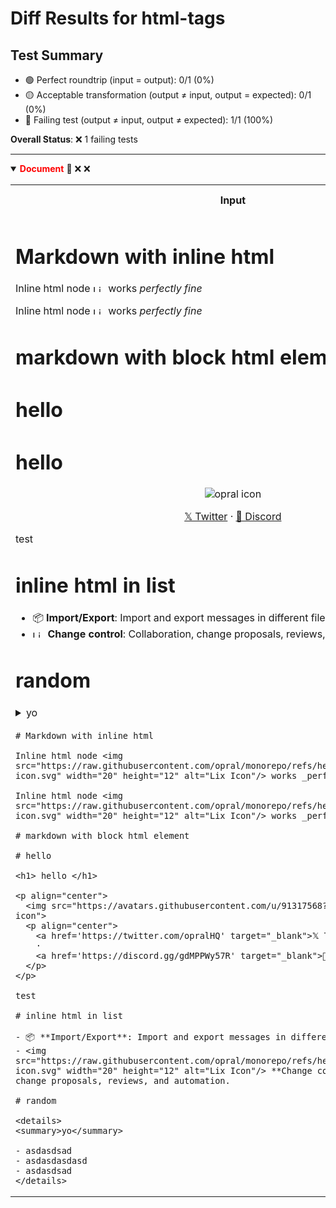 # Diff Results for html-tags

## Test Summary

- 🟢 Perfect roundtrip (input = output): 0/1 (0%)
- 🟡 Acceptable transformation (output ≠ input, output = expected): 0/1 (0%)
- 🔴 Failing test (output ≠ input, output ≠ expected): 1/1 (100%)

**Overall Status**: ❌ 1 failing tests

---

<details open>
<summary><span style="color:red; font-weight:bold;">Document</span> 🔴 <span title="Input = Output?">❌</span> <span title="Visual match?">❌</span></summary>

<table>
<tr>
<th style="width: 50%">Input</th>
<th style="width: 50%">Actual Output</th>
</tr>
<tr>
<td>

# Markdown with inline html

Inline html node <img src="https://raw.githubusercontent.com/opral/monorepo/refs/heads/main/lix/assets/lix-icon.svg" width="20" height="12" alt="Lix Icon"/> works _perfectly fine_

Inline html node <img src="https://raw.githubusercontent.com/opral/monorepo/refs/heads/main/lix/assets/lix-icon.svg" width="20" height="12" alt="Lix Icon"/> works _perfectly fine_

# markdown with block html element

# hello

<h1> hello </h1>

<p align="center">
  <img src="https://avatars.githubusercontent.com/u/91317568?s=64&v=4" alt="opral icon">
  <p align="center">
    <a href='https://twitter.com/opralHQ' target="_blank">𝕏 Twitter</a>
    ·
    <a href='https://discord.gg/gdMPPWy57R' target="_blank">💬 Discord</a>
  </p>
</p>

test

# inline html in list

- 📦 **Import/Export**: Import and export messages in different file formats.
- <img src="https://raw.githubusercontent.com/opral/monorepo/refs/heads/main/lix/assets/lix-icon.svg" width="20" height="12" alt="Lix Icon"/> **Change control**: Collaboration, change proposals, reviews, and automation.

# random

<details>
<summary>yo</summary>

- asdasdsad
- asdasdasdasd
- asdasdsad
</details>


</td>
<td>



</td>
</tr>
<tr>
<td>

<pre><code># Markdown with inline html

Inline html node &lt;img src=&quot;https://raw.githubusercontent.com/opral/monorepo/refs/heads/main/lix/assets/lix-icon.svg&quot; width=&quot;20&quot; height=&quot;12&quot; alt=&quot;Lix Icon&quot;/&gt; works _perfectly fine_

Inline html node &lt;img src=&quot;https://raw.githubusercontent.com/opral/monorepo/refs/heads/main/lix/assets/lix-icon.svg&quot; width=&quot;20&quot; height=&quot;12&quot; alt=&quot;Lix Icon&quot;/&gt; works _perfectly fine_

# markdown with block html element

# hello

&lt;h1&gt; hello &lt;/h1&gt;

&lt;p align=&quot;center&quot;&gt;
  &lt;img src=&quot;https://avatars.githubusercontent.com/u/91317568?s=64&amp;v=4&quot; alt=&quot;opral icon&quot;&gt;
  &lt;p align=&quot;center&quot;&gt;
    &lt;a href=&#039;https://twitter.com/opralHQ&#039; target=&quot;_blank&quot;&gt;𝕏 Twitter&lt;/a&gt;
    ·
    &lt;a href=&#039;https://discord.gg/gdMPPWy57R&#039; target=&quot;_blank&quot;&gt;💬 Discord&lt;/a&gt;
  &lt;/p&gt;
&lt;/p&gt;

test

# inline html in list

- 📦 **Import/Export**: Import and export messages in different file formats.
- &lt;img src=&quot;https://raw.githubusercontent.com/opral/monorepo/refs/heads/main/lix/assets/lix-icon.svg&quot; width=&quot;20&quot; height=&quot;12&quot; alt=&quot;Lix Icon&quot;/&gt; **Change control**: Collaboration, change proposals, reviews, and automation.

# random

&lt;details&gt;
&lt;summary&gt;yo&lt;/summary&gt;

- asdasdsad
- asdasdasdasd
- asdasdsad
&lt;/details&gt;
</code></pre>

</td>
<td>

<pre><code></code></pre>

</td>
</tr>
</table>

</details>


